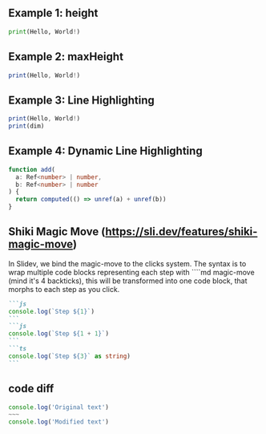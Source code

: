 ## Example 1: height
```py {monaco-run} {height:'70px'}
print(Hello, World!)
```

## Example 2: maxHeight
```ts {2|3|7|12}{maxHeight:'100px'}
print(Hello, World!)
```

## Example 3: Line Highlighting
```ts {1}
print(Hello, World!)
print(dim)
```

## Example 4: Dynamic Line Highlighting
```ts {2-3|5|all}
function add(
  a: Ref<number> | number,
  b: Ref<number> | number
) {
  return computed(() => unref(a) + unref(b))
}
```

## Shiki Magic Move (https://sli.dev/features/shiki-magic-move)
In Slidev, we bind the magic-move to the clicks system. The syntax is to wrap multiple code blocks representing each step with ````md magic-move (mind it's 4 backticks), this will be transformed into one code block, that morphs to each step as you click.

````md magic-move
```js
console.log(`Step ${1}`)
```
```js
console.log(`Step ${1 + 1}`)
```
```ts
console.log(`Step ${3}` as string)
```
````

## code diff
```ts {monaco-diff}
console.log('Original text')
~~~
console.log('Modified text')
```
